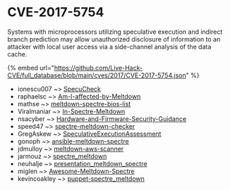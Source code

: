 # CVE-2017-5754

Systems with microprocessors utilizing speculative execution and indirect branch prediction may allow unauthorized disclosure of information to an attacker with local user access via a side-channel analysis of the data cache.

{% embed url="https://github.com/Live-Hack-CVE/full_database/blob/main/cves/2017/CVE-2017-5754.json" %}


* ionescu007 ~> [SpecuCheck](https://zeste.alice-snow.ru/2017/database/cve-2017-5754/specucheck-ionescu007)
* raphaelsc ~> [Am-I-affected-by-Meltdown](https://zeste.alice-snow.ru/2017/database/cve-2017-5754/am-i-affected-by-meltdown-raphaelsc)
* mathse ~> [meltdown-spectre-bios-list](https://zeste.alice-snow.ru/2017/database/cve-2017-5754/meltdown-spectre-bios-list-mathse)
* Viralmaniar ~> [In-Spectre-Meltdown](https://zeste.alice-snow.ru/2017/database/cve-2017-5754/in-spectre-meltdown-viralmaniar)
* nsacyber ~> [Hardware-and-Firmware-Security-Guidance](https://zeste.alice-snow.ru/2017/database/cve-2017-5754/hardware-and-firmware-security-guidance-nsacyber)
* speed47 ~> [spectre-meltdown-checker](https://zeste.alice-snow.ru/2017/database/cve-2017-5754/spectre-meltdown-checker-speed47)
* GregAskew ~> [SpeculativeExecutionAssessment](https://zeste.alice-snow.ru/2017/database/cve-2017-5754/speculativeexecutionassessment-gregaskew)
* gonoph ~> [ansible-meltdown-spectre](https://zeste.alice-snow.ru/2017/database/cve-2017-5754/ansible-meltdown-spectre-gonoph)
* jdmulloy ~> [meltdown-aws-scanner](https://zeste.alice-snow.ru/2017/database/cve-2017-5754/meltdown-aws-scanner-jdmulloy)
* jarmouz ~> [spectre_meltdown](https://zeste.alice-snow.ru/2017/database/cve-2017-5754/spectre_meltdown-jarmouz)
* neuhalje ~> [presentation_meltdown_spectre](https://zeste.alice-snow.ru/2017/database/cve-2017-5754/presentation_meltdown_spectre-neuhalje)
* miglen ~> [Awesome-Meltdown-Spectre](https://zeste.alice-snow.ru/2017/database/cve-2017-5754/awesome-meltdown-spectre-miglen)
* kevincoakley ~> [puppet-spectre_meltdown](https://zeste.alice-snow.ru/2017/database/cve-2017-5754/puppet-spectre_meltdown-kevincoakley)